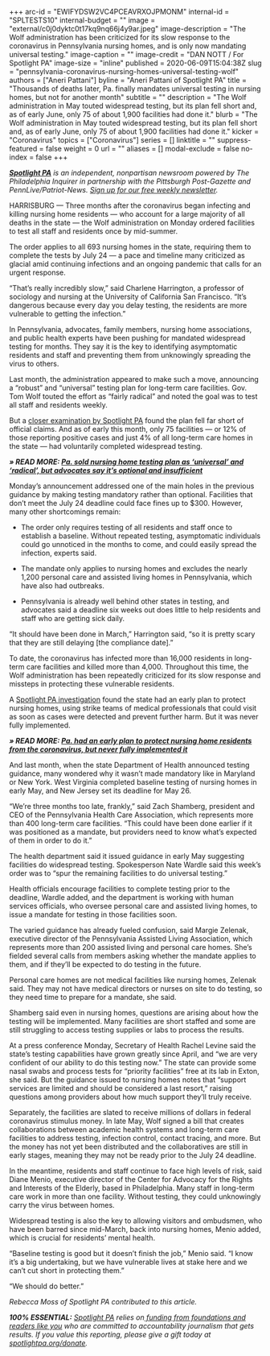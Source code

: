 +++
arc-id = "EWIFYDSW2VC4PCEAVRXOJPMONM"
internal-id = "SPLTESTS10"
internal-budget = ""
image = "external/c0j0dyktc0t17kq9nq66j4y9ar.jpeg"
image-description = "The Wolf administration has been criticized for its slow response to the coronavirus in Pennsylvania nursing homes, and is only now mandating universal testing."
image-caption = ""
image-credit = "DAN NOTT / For Spotlight PA"
image-size = "inline"
published = 2020-06-09T15:04:38Z
slug = "pennsylvania-coronavirus-nursing-homes-universal-testing-wolf"
authors = ["Aneri Pattani"]
byline = "Aneri Pattani of Spotlight PA"
title = "Thousands of deaths later, Pa. finally mandates universal testing in nursing homes, but not for another month"
subtitle = ""
description = "The Wolf administration in May touted widespread testing, but its plan fell short and, as of early June, only 75 of about 1,900 facilities had done it."
blurb = "The Wolf administration in May touted widespread testing, but its plan fell short and, as of early June, only 75 of about 1,900 facilities had done it."
kicker = "Coronavirus"
topics = ["Coronavirus"]
series = []
linktitle = ""
suppress-featured = false
weight = 0
url = ""
aliases = []
modal-exclude = false
no-index = false
+++

<a href="https://lesspage.com/"><i><b>Spotlight PA</b></i></a><i> is an independent, nonpartisan newsroom powered by The Philadelphia Inquirer in partnership with the Pittsburgh Post-Gazette and PennLive/Patriot-News. </i><a href="https://lesspage.com/newsletters"><i>Sign up for our free weekly newsletter</i></a><i>.</i>

HARRISBURG — Three months after the coronavirus began infecting and killing nursing home residents — who account for a large majority of all deaths in the state — the Wolf administration on Monday ordered facilities to test all staff and residents once by mid-summer.

The order applies to all 693 nursing homes in the state, requiring them to complete the tests by July 24 — a pace and timeline many criticized as glacial amid continuing infections and an ongoing pandemic that calls for an urgent response.

“That’s really incredibly slow,” said Charlene Harrington, a professor of sociology and nursing at the University of California San Francisco. “It’s dangerous because every day you delay testing, the residents are more vulnerable to getting the infection.”

In Pennsylvania, advocates, family members, nursing home associations, and public health experts have been pushing for mandated widespread testing for months. They say it is the key to identifying asymptomatic residents and staff and preventing them from unknowingly spreading the virus to others.

Last month, the administration appeared to make such a move, announcing a “robust” and “universal” testing plan for long-term care facilities. Gov. Tom Wolf touted the effort as “fairly radical” and noted the goal was to test all staff and residents weekly.

But a <a href="https://lesspage.com/news/2020/05/pennsylvania-nursing-home-coronavirus-testing-plan/">closer examination by Spotlight PA</a> found the plan fell far short of official claims. And as of early this month, only 75 facilities — or 12% of those reporting positive cases and just 4% of all long-term care homes in the state — had voluntarily completed widespread testing.

<script src="https://lesspage.com/embed.js" async></script><div data-spl-embed-version="1" data-spl-src="https://lesspage.com/embeds/donate/"></div>

<i><b>» READ MORE: </b></i><a href="https://www.inquirer.com/health/coronavirus/spl/pennsylvania-nursing-home-coronavirus-testing-plan-20200519.html" target="_blank"><i><b>Pa. sold nursing home testing plan as ‘universal’ and ‘radical’, but advocates say it’s optional and insufficient</b></i></a>

Monday’s announcement addressed one of the main holes in the previous guidance by making testing mandatory rather than optional. Facilities that don’t meet the July 24 deadline could face fines up to $300. However, many other shortcomings remain:

- The order only requires testing of all residents and staff once to establish a baseline. Without repeated testing, asymptomatic individuals could go unnoticed in the months to come, and could easily spread the infection, experts said.

- The mandate only applies to nursing homes and excludes the nearly 1,200 personal care and assisted living homes in Pennsylvania, which have also had outbreaks.

- Pennsylvania is already well behind other states in testing, and advocates said a deadline six weeks out does little to help residents and staff who are getting sick daily.

“It should have been done in March,” Harrington said, “so it is pretty scary that they are still delaying [the compliance date].”

To date, the coronavirus has infected more than 16,000 residents in long-term care facilities and killed more than 4,000. Throughout this time, the Wolf administration has been repeatedly criticized for its slow response and missteps in protecting these vulnerable residents.

A <a href="https://lesspage.com/news/2020/05/pennsylvania-coronavirus-nursing-homes-plan-quick-strike-teams/">Spotlight PA investigation</a> found the state had an early plan to protect nursing homes, using strike teams of medical professionals that could visit as soon as cases were detected and prevent further harm. But it was never fully implemented.

<i><b>» READ MORE: </b></i><a href="https://www.inquirer.com/health/coronavirus/spl/pennsylvania-coronavirus-nursing-homes-plan-quick-strike-teams-20200509.html" target="_blank"><i><b>Pa. had an early plan to protect nursing home residents from the coronavirus, but never fully implemented it</b></i></a>

And last month, when the state Department of Health announced testing guidance, many wondered why it wasn’t made mandatory like in Maryland or New York. West Virginia completed baseline testing of nursing homes in early May, and New Jersey set its deadline for May 26.

“We’re three months too late, frankly,” said Zach Shamberg, president and CEO of the Pennsylvania Health Care Association, which represents more than 400 long-term care facilities. “This could have been done earlier if it was positioned as a mandate, but providers need to know what’s expected of them in order to do it.”

The health department said it issued guidance in early May suggesting facilities do widespread testing. Spokesperson Nate Wardle said this week’s order was to “spur the remaining facilities to do universal testing.”

Health officials encourage facilities to complete testing prior to the deadline, Wardle added, and the department is working with human services officials, who oversee personal care and assisted living homes, to issue a mandate for testing in those facilities soon.

The varied guidance has already fueled confusion, said Margie Zelenak, executive director of the Pennsylvania Assisted Living Association, which represents more than 200 assisted living and personal care homes. She’s fielded several calls from members asking whether the mandate applies to them, and if they’ll be expected to do testing in the future.

<script src="https://lesspage.com/embed.js" async></script><div data-spl-embed-version="1" data-spl-src="https://lesspage.com/embeds/newsletter/"></div>

Personal care homes are not medical facilities like nursing homes, Zelenak said. They may not have medical directors or nurses on site to do testing, so they need time to prepare for a mandate, she said.

Shamberg said even in nursing homes, questions are arising about how the testing will be implemented. Many facilities are short staffed and some are still struggling to access testing supplies or labs to process the results.

At a press conference Monday, Secretary of Health Rachel Levine said the state’s testing capabilities have grown greatly since April, and “we are very confident of our ability to do this testing now.” The state can provide some nasal swabs and process tests for “priority facilities” free at its lab in Exton, she said. But the guidance issued to nursing homes notes that “support services are limited and should be considered a last resort,” raising questions among providers about how much support they’ll truly receive.

Separately, the facilities are slated to receive millions of dollars in federal coronavirus stimulus money. In late May, Wolf signed a bill that creates collaborations between academic health systems and long-term care facilities to address testing, infection control, contact tracing, and more. But the money has not yet been distributed and the collaboratives are still in early stages, meaning they may not be ready prior to the July 24 deadline.

In the meantime, residents and staff continue to face high levels of risk, said Diane Menio, executive director of the Center for Advocacy for the Rights and Interests of the Elderly, based in Philadelphia. Many staff in long-term care work in more than one facility. Without testing, they could unknowingly carry the virus between homes.

Widespread testing is also the key to allowing visitors and ombudsmen, who have been barred since mid-March, back into nursing homes, Menio added, which is crucial for residents’ mental health.

“Baseline testing is good but it doesn’t finish the job,” Menio said. “I know it’s a big undertaking, but we have vulnerable lives at stake here and we can’t cut short in protecting them.”

“We should do better.”

<i>Rebecca Moss of Spotlight PA contributed to this article.</i>

<i><b>100% ESSENTIAL:</b></i> <a href="https://lesspage.com/"><i>Spotlight PA</i></a><i> relies on</i><a href="https://lesspage.com/support"><i> funding from foundations and readers like you</i></a><i> who are committed to accountability journalism that gets results. If you value this reporting, please give a gift today at </i><a href="https://lesspage.com/donate"><i>spotlightpa.org/donate</i></a><i>.</i>
